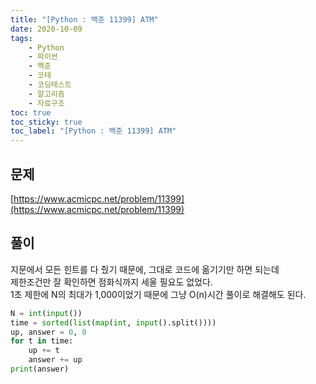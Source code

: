```yaml
---
title: "[Python : 백준 11399] ATM"
date: 2020-10-09
tags:
    - Python
    - 파이썬
    - 백준
    - 코테
    - 코딩테스트
    - 알고리즘
    - 자료구조
toc: true
toc_sticky: true
toc_label: "[Python : 백준 11399] ATM"
---
```

## 문제
[https://www.acmicpc.net/problem/11399](https://www.acmicpc.net/problem/11399)  
  
## 풀이
지문에서 모든 힌트를 다 줬기 때문에, 그대로 코드에 옮기기만 하면 되는데  
제한조건만 잘 확인하면 점화식까지 세울 필요도 없었다.  
1초 제한에 N의 최대가 1,000이었기 때문에 그냥 O(n)시간 풀이로 해결해도 된다.

```python
N = int(input())
time = sorted(list(map(int, input().split())))
up, answer = 0, 0
for t in time:
    up += t
    answer += up
print(answer)
```
